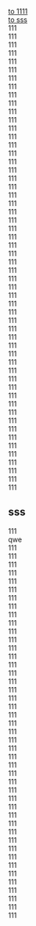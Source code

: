 <a href="#s">to 1111</a>  
[to sss](#sss)  
111  
111  
111  
111  
111  
111  
111  
111  
111  
111  
111  
111  
111  
111  
111  
111  
111  
111  
111  
111  
111  
111  
111  
111  
111  
111  
111  
111  
111  
111  
111  
111  
111  
111  
111  
111  
111  
111  
111  
111  
111  
111  
111  
111  
111  
111  
111  
111  
111  
111  
111  
111  
111  
111  
<font id="s">111</font>  
<span id="s">111</span>  
## sss  
111  
<span name="d">qwe</span>  
111  
111  
111  
111  
111  
111  
111  
111  
111  
111  
111  
111  
111  
111  
111  
111  
111  
111  
111  
111  
111  
111  
111  
111  
111  
111  
111  
111  
111  
111  
111  
111  
111  
111  
111  
111  
111  
111  
111  
111  
111  
111  
111  
111  
111  
